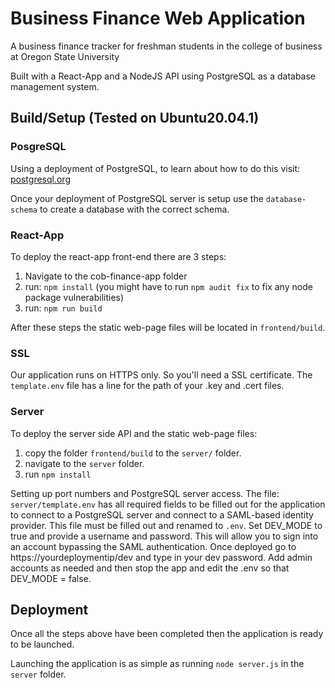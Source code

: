 # Business Finance Web Application
A business finance tracker for freshman students in the college of business at Oregon State University

Built with a React-App and a NodeJS API using PostgreSQL as a database management system.

## Build/Setup (Tested on Ubuntu20.04.1)

### PosgreSQL
Using a deployment of PostgreSQL, to learn about how to do this visit: [postgresql.org](https://www.postgresql.org/docs/current/tutorial-install.html)

Once your deployment of PostgreSQL server is setup use the `database-schema` to create a database with the correct schema.

### React-App
To deploy the react-app front-end there are 3 steps:
1. Navigate to the cob-finance-app folder
2. run: `npm install` (you might have to run `npm audit fix` to fix any node package vulnerabilities)
3. run: `npm run build`

After these steps the static web-page files will be located in `frontend/build`.

### SSL
Our application runs on HTTPS only. So you'll need a SSL certificate.
The `template.env` file has a line for the path of your .key and .cert files.

### Server
To deploy the server side API and the static web-page files:
1. copy the folder `frontend/build` to the `server/` folder.
2. navigate to the `server` folder.
3. run `npm install`

Setting up port numbers and PostgreSQL server access.
The file: `server/template.env` has all required fields to be filled out for the application to connect to a PostgreSQL server and connect to a SAML-based identity provider. This file must be filled out and renamed to `.env`.
Set DEV_MODE to true and provide a username and password. This will allow you to sign into an account bypassing the SAML authentication. Once deployed go to https://yourdeploymentip/dev and type in your dev password. Add admin accounts as needed and then stop the app and edit the .env so that DEV_MODE = false.

## Deployment
Once all the steps above have been completed then the application is ready to be launched.

Launching the application is as simple as running `node server.js` in the `server` folder.
